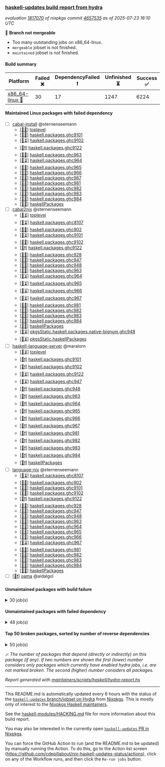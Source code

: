 ### [haskell-updates build report from hydra](https://hydra.nixos.org/jobset/nixpkgs/haskell-updates)
*evaluation [1817070](https://hydra.nixos.org/eval/1817070) of nixpkgs commit [4657535](https://github.com/NixOS/nixpkgs/commits/4657535e2ed314d82202b3a7def8b2d51af8e807) as of 2025-07-23 18:10 UTC*

🔴 **Branch not mergeable**
  * Too many outstanding jobs on x86_64-linux.
  * `mergeable` jobset is not finished.
  * `maintained` jobset is not finished.

#### Build summary

 | Platform | Failed ❌ | DependencyFailed ❗ | Unfinished ⏳ | Success ✅ | 
 | --- | --- | --- | --- | --- | 
 | [x86_64-linux 🐧](https://hydra.nixos.org/eval/1817070?filter=.x86_64-linux) | 30 | 17 | 1247 | 6224 | 
#### Maintained Linux packages with failed dependency
- [ ] [cabal-install](https://hydra.nixos.org/eval/1817070?filter=cabal-install) @sternenseemann
  - [[🐧✅]](https://hydra.nixos.org/build/302799841) [toplevel](https://hydra.nixos.org/eval/1817070?filter=cabal-install)
  - [[🐧✅]](https://hydra.nixos.org/build/302800020) [haskell.packages.ghc9101](https://hydra.nixos.org/eval/1817070?filter=haskell.packages.ghc9101.cabal-install)
  - [[🐧⏳]](https://hydra.nixos.org/build/302800015) [haskell.packages.ghc9102](https://hydra.nixos.org/eval/1817070?filter=haskell.packages.ghc9102.cabal-install)
  - [[🐧❗]](https://hydra.nixos.org/build/302800050) [haskell.packages.ghc9122](https://hydra.nixos.org/eval/1817070?filter=haskell.packages.ghc9122.cabal-install)
  - [[🐧✅]](https://hydra.nixos.org/build/302800149) [haskell.packages.ghc963](https://hydra.nixos.org/eval/1817070?filter=haskell.packages.ghc963.cabal-install)
  - [[🐧⏳]](https://hydra.nixos.org/build/302800169) [haskell.packages.ghc964](https://hydra.nixos.org/eval/1817070?filter=haskell.packages.ghc964.cabal-install)
  - [[🐧✅]](https://hydra.nixos.org/build/302800197) [haskell.packages.ghc965](https://hydra.nixos.org/eval/1817070?filter=haskell.packages.ghc965.cabal-install)
  - [[🐧✅]](https://hydra.nixos.org/build/302800220) [haskell.packages.ghc966](https://hydra.nixos.org/eval/1817070?filter=haskell.packages.ghc966.cabal-install)
  - [[🐧✅]](https://hydra.nixos.org/build/302800235) [haskell.packages.ghc967](https://hydra.nixos.org/eval/1817070?filter=haskell.packages.ghc967.cabal-install)
  - [[🐧✅]](https://hydra.nixos.org/build/302800266) [haskell.packages.ghc981](https://hydra.nixos.org/eval/1817070?filter=haskell.packages.ghc981.cabal-install)
  - [[🐧✅]](https://hydra.nixos.org/build/302800289) [haskell.packages.ghc982](https://hydra.nixos.org/eval/1817070?filter=haskell.packages.ghc982.cabal-install)
  - [[🐧✅]](https://hydra.nixos.org/build/302800342) [haskell.packages.ghc983](https://hydra.nixos.org/eval/1817070?filter=haskell.packages.ghc983.cabal-install)
  - [[🐧✅]](https://hydra.nixos.org/build/302800304) [haskell.packages.ghc984](https://hydra.nixos.org/eval/1817070?filter=haskell.packages.ghc984.cabal-install)
  - [[🐧✅]](https://hydra.nixos.org/build/302801661) [haskellPackages](https://hydra.nixos.org/eval/1817070?filter=haskellPackages.cabal-install)
- [ ] [cabal2nix](https://hydra.nixos.org/eval/1817070?filter=cabal2nix) @sternenseemann
  - [[🐧⏳]](https://hydra.nixos.org/build/303231173) [toplevel](https://hydra.nixos.org/eval/1817070?filter=cabal2nix)
  - [[🐧⏳]](https://hydra.nixos.org/build/303231197) [haskell.packages.ghc8107](https://hydra.nixos.org/eval/1817070?filter=haskell.packages.ghc8107.cabal2nix)
  - [[🐧✅]](https://hydra.nixos.org/build/303231204) [haskell.packages.ghc902](https://hydra.nixos.org/eval/1817070?filter=haskell.packages.ghc902.cabal2nix)
  - [[🐧⏳]](https://hydra.nixos.org/build/302800027) [haskell.packages.ghc9101](https://hydra.nixos.org/eval/1817070?filter=haskell.packages.ghc9101.cabal2nix)
  - [[🐧✅]](https://hydra.nixos.org/build/302800041) [haskell.packages.ghc9102](https://hydra.nixos.org/eval/1817070?filter=haskell.packages.ghc9102.cabal2nix)
  - [[🐧❗]](https://hydra.nixos.org/build/302800060) [haskell.packages.ghc9122](https://hydra.nixos.org/eval/1817070?filter=haskell.packages.ghc9122.cabal2nix)
  - [[🐧✅]](https://hydra.nixos.org/build/303231250) [haskell.packages.ghc928](https://hydra.nixos.org/eval/1817070?filter=haskell.packages.ghc928.cabal2nix)
  - [[🐧✅]](https://hydra.nixos.org/build/303231272) [haskell.packages.ghc947](https://hydra.nixos.org/eval/1817070?filter=haskell.packages.ghc947.cabal2nix)
  - [[🐧✅]](https://hydra.nixos.org/build/303231283) [haskell.packages.ghc948](https://hydra.nixos.org/eval/1817070?filter=haskell.packages.ghc948.cabal2nix)
  - [[🐧✅]](https://hydra.nixos.org/build/302800150) [haskell.packages.ghc963](https://hydra.nixos.org/eval/1817070?filter=haskell.packages.ghc963.cabal2nix)
  - [[🐧⏳]](https://hydra.nixos.org/build/302800173) [haskell.packages.ghc964](https://hydra.nixos.org/eval/1817070?filter=haskell.packages.ghc964.cabal2nix)
  - [[🐧⏳]](https://hydra.nixos.org/build/302800205) [haskell.packages.ghc965](https://hydra.nixos.org/eval/1817070?filter=haskell.packages.ghc965.cabal2nix)
  - [[🐧⏳]](https://hydra.nixos.org/build/302800234) [haskell.packages.ghc966](https://hydra.nixos.org/eval/1817070?filter=haskell.packages.ghc966.cabal2nix)
  - [[🐧⏳]](https://hydra.nixos.org/build/302800248) [haskell.packages.ghc967](https://hydra.nixos.org/eval/1817070?filter=haskell.packages.ghc967.cabal2nix)
  - [[🐧✅]](https://hydra.nixos.org/build/302800276) [haskell.packages.ghc981](https://hydra.nixos.org/eval/1817070?filter=haskell.packages.ghc981.cabal2nix)
  - [[🐧✅]](https://hydra.nixos.org/build/302800303) [haskell.packages.ghc982](https://hydra.nixos.org/eval/1817070?filter=haskell.packages.ghc982.cabal2nix)
  - [[🐧✅]](https://hydra.nixos.org/build/302800449) [haskell.packages.ghc983](https://hydra.nixos.org/eval/1817070?filter=haskell.packages.ghc983.cabal2nix)
  - [[🐧✅]](https://hydra.nixos.org/build/302800306) [haskell.packages.ghc984](https://hydra.nixos.org/eval/1817070?filter=haskell.packages.ghc984.cabal2nix)
  - [[🐧✅]](https://hydra.nixos.org/build/302801637) [haskellPackages](https://hydra.nixos.org/eval/1817070?filter=haskellPackages.cabal2nix)
  - [[🐧⏳]](https://hydra.nixos.org/build/303231433) [pkgsStatic.haskell.packages.native-bignum.ghc948](https://hydra.nixos.org/eval/1817070?filter=pkgsStatic.haskell.packages.native-bignum.ghc948.cabal2nix)
  - [[🐧⏳]](https://hydra.nixos.org/build/303231432) [pkgsStatic.haskellPackages](https://hydra.nixos.org/eval/1817070?filter=pkgsStatic.haskellPackages.cabal2nix)
- [ ] [haskell-language-server](https://hydra.nixos.org/eval/1817070?filter=haskell-language-server) @maralorn
  - [[🐧⏳]](https://hydra.nixos.org/build/302800422) [toplevel](https://hydra.nixos.org/eval/1817070?filter=haskell-language-server)
  - [[🐧❗]](https://hydra.nixos.org/build/302800066) [haskell.packages.ghc9101](https://hydra.nixos.org/eval/1817070?filter=haskell.packages.ghc9101.haskell-language-server)
  - [[🐧❗]](https://hydra.nixos.org/build/302800072) [haskell.packages.ghc9102](https://hydra.nixos.org/eval/1817070?filter=haskell.packages.ghc9102.haskell-language-server)
  - [[🐧⏳]](https://hydra.nixos.org/build/302800100) [haskell.packages.ghc9122](https://hydra.nixos.org/eval/1817070?filter=haskell.packages.ghc9122.haskell-language-server)
  - [[🐧⏳]](https://hydra.nixos.org/build/303231285) [haskell.packages.ghc947](https://hydra.nixos.org/eval/1817070?filter=haskell.packages.ghc947.haskell-language-server)
  - [[🐧❗]](https://hydra.nixos.org/build/303231290) [haskell.packages.ghc948](https://hydra.nixos.org/eval/1817070?filter=haskell.packages.ghc948.haskell-language-server)
  - [[🐧❗]](https://hydra.nixos.org/build/302800192) [haskell.packages.ghc963](https://hydra.nixos.org/eval/1817070?filter=haskell.packages.ghc963.haskell-language-server)
  - [[🐧❗]](https://hydra.nixos.org/build/302800228) [haskell.packages.ghc964](https://hydra.nixos.org/eval/1817070?filter=haskell.packages.ghc964.haskell-language-server)
  - [[🐧❗]](https://hydra.nixos.org/build/302800257) [haskell.packages.ghc965](https://hydra.nixos.org/eval/1817070?filter=haskell.packages.ghc965.haskell-language-server)
  - [[🐧❗]](https://hydra.nixos.org/build/302800279) [haskell.packages.ghc966](https://hydra.nixos.org/eval/1817070?filter=haskell.packages.ghc966.haskell-language-server)
  - [[🐧❗]](https://hydra.nixos.org/build/302800288) [haskell.packages.ghc967](https://hydra.nixos.org/eval/1817070?filter=haskell.packages.ghc967.haskell-language-server)
  - [[🐧❗]](https://hydra.nixos.org/build/302800343) [haskell.packages.ghc981](https://hydra.nixos.org/eval/1817070?filter=haskell.packages.ghc981.haskell-language-server)
  - [[🐧❗]](https://hydra.nixos.org/build/302800591) [haskell.packages.ghc982](https://hydra.nixos.org/eval/1817070?filter=haskell.packages.ghc982.haskell-language-server)
  - [[🐧❗]](https://hydra.nixos.org/build/302801053) [haskell.packages.ghc983](https://hydra.nixos.org/eval/1817070?filter=haskell.packages.ghc983.haskell-language-server)
  - [[🐧❗]](https://hydra.nixos.org/build/302800401) [haskell.packages.ghc984](https://hydra.nixos.org/eval/1817070?filter=haskell.packages.ghc984.haskell-language-server)
  - [[🐧❗]](https://hydra.nixos.org/build/302803529) [haskellPackages](https://hydra.nixos.org/eval/1817070?filter=haskellPackages.haskell-language-server)
- [ ] [language-nix](https://hydra.nixos.org/eval/1817070?filter=language-nix) @sternenseemann
  - [[🐧⏳]](https://hydra.nixos.org/build/303231187) [haskell.packages.ghc8107](https://hydra.nixos.org/eval/1817070?filter=haskell.packages.ghc8107.language-nix)
  - [[🐧✅]](https://hydra.nixos.org/build/303231199) [haskell.packages.ghc902](https://hydra.nixos.org/eval/1817070?filter=haskell.packages.ghc902.language-nix)
  - [[🐧✅]](https://hydra.nixos.org/build/302799996) [haskell.packages.ghc9101](https://hydra.nixos.org/eval/1817070?filter=haskell.packages.ghc9101.language-nix)
  - [[🐧✅]](https://hydra.nixos.org/build/302800024) [haskell.packages.ghc9102](https://hydra.nixos.org/eval/1817070?filter=haskell.packages.ghc9102.language-nix)
  - [[🐧❗]](https://hydra.nixos.org/build/302800049) [haskell.packages.ghc9122](https://hydra.nixos.org/eval/1817070?filter=haskell.packages.ghc9122.language-nix)
  - [[🐧✅]](https://hydra.nixos.org/build/303231239) [haskell.packages.ghc928](https://hydra.nixos.org/eval/1817070?filter=haskell.packages.ghc928.language-nix)
  - [[🐧✅]](https://hydra.nixos.org/build/303231256) [haskell.packages.ghc947](https://hydra.nixos.org/eval/1817070?filter=haskell.packages.ghc947.language-nix)
  - [[🐧✅]](https://hydra.nixos.org/build/303231274) [haskell.packages.ghc948](https://hydra.nixos.org/eval/1817070?filter=haskell.packages.ghc948.language-nix)
  - [[🐧✅]](https://hydra.nixos.org/build/302800139) [haskell.packages.ghc963](https://hydra.nixos.org/eval/1817070?filter=haskell.packages.ghc963.language-nix)
  - [[🐧✅]](https://hydra.nixos.org/build/302800163) [haskell.packages.ghc964](https://hydra.nixos.org/eval/1817070?filter=haskell.packages.ghc964.language-nix)
  - [[🐧✅]](https://hydra.nixos.org/build/302800190) [haskell.packages.ghc965](https://hydra.nixos.org/eval/1817070?filter=haskell.packages.ghc965.language-nix)
  - [[🐧✅]](https://hydra.nixos.org/build/302800211) [haskell.packages.ghc966](https://hydra.nixos.org/eval/1817070?filter=haskell.packages.ghc966.language-nix)
  - [[🐧⏳]](https://hydra.nixos.org/build/302800226) [haskell.packages.ghc967](https://hydra.nixos.org/eval/1817070?filter=haskell.packages.ghc967.language-nix)
  - [[🐧✅]](https://hydra.nixos.org/build/302800265) [haskell.packages.ghc981](https://hydra.nixos.org/eval/1817070?filter=haskell.packages.ghc981.language-nix)
  - [[🐧✅]](https://hydra.nixos.org/build/302800287) [haskell.packages.ghc982](https://hydra.nixos.org/eval/1817070?filter=haskell.packages.ghc982.language-nix)
  - [[🐧✅]](https://hydra.nixos.org/build/302800334) [haskell.packages.ghc983](https://hydra.nixos.org/eval/1817070?filter=haskell.packages.ghc983.language-nix)
  - [[🐧✅]](https://hydra.nixos.org/build/302800317) [haskell.packages.ghc984](https://hydra.nixos.org/eval/1817070?filter=haskell.packages.ghc984.language-nix)
  - [[🐧✅]](https://hydra.nixos.org/build/302804284) [haskellPackages](https://hydra.nixos.org/eval/1817070?filter=haskellPackages.language-nix)
- [ ] [[🐧❗]](https://hydra.nixos.org/build/302807680) [oama](https://hydra.nixos.org/eval/1817070?filter=oama) @aidalgol
#### Unmaintained packages with build failure
<details><summary>30 job(s) </summary>

- [ ] [[🐧❌]](https://hydra.nixos.org/build/302805399) [haskellPackages.pms-domain-model](https://hydra.nixos.org/eval/1817070?filter=haskellPackages.pms-domain-model)  ⤴️ 10 | 10
- [ ] [[🐧❌]](https://hydra.nixos.org/build/302802987) [haskellPackages.ghcide](https://hydra.nixos.org/eval/1817070?filter=haskellPackages.ghcide)  ⤴️ 2 | 26
- [ ] [[🐧❌]](https://hydra.nixos.org/build/302804449) [haskellPackages.llvm-extra](https://hydra.nixos.org/eval/1817070?filter=haskellPackages.llvm-extra)  ⤴️ 2 | 5
- [ ] [[🐧❌]](https://hydra.nixos.org/build/302803520) [haskellPackages.haskell-pgmq](https://hydra.nixos.org/eval/1817070?filter=haskellPackages.haskell-pgmq)  ⤴️ 1 | 1
- [ ] [[🐧❌]](https://hydra.nixos.org/build/303231350) [haskellPackages.mptcp-pm](https://hydra.nixos.org/eval/1817070?filter=haskellPackages.mptcp-pm)  ⤴️ 1 | 1
- [ ] [[🐧❌]](https://hydra.nixos.org/build/302807072) [haskellPackages.typelet](https://hydra.nixos.org/eval/1817070?filter=haskellPackages.typelet)  ⤴️ 0 | 1
- [ ] [[🐧❌]](https://hydra.nixos.org/build/302800699) [haskellPackages.ac-library-hs](https://hydra.nixos.org/eval/1817070?filter=haskellPackages.ac-library-hs) 
- [ ] [[🐧❌]](https://hydra.nixos.org/build/302801241) [haskellPackages.ascii85x](https://hydra.nixos.org/eval/1817070?filter=haskellPackages.ascii85x) 
- [ ] [[🐧❌]](https://hydra.nixos.org/build/302801316) [haskellPackages.aws-academy-grade-exporter](https://hydra.nixos.org/eval/1817070?filter=haskellPackages.aws-academy-grade-exporter) 
- [ ] [[🐧❌]](https://hydra.nixos.org/build/302801682) [haskellPackages.cauldron](https://hydra.nixos.org/eval/1817070?filter=haskellPackages.cauldron) 
- [ ] [[🐧❌]](https://hydra.nixos.org/build/302801971) [haskellPackages.convex-schema-parser](https://hydra.nixos.org/eval/1817070?filter=haskellPackages.convex-schema-parser) 
- [ ] [[🐧❌]](https://hydra.nixos.org/build/302802065) [haskellPackages.cuddle](https://hydra.nixos.org/eval/1817070?filter=haskellPackages.cuddle) 
- [ ] [[🐧❌]](https://hydra.nixos.org/build/302802593) [haskellPackages.exotic-list-monads](https://hydra.nixos.org/eval/1817070?filter=haskellPackages.exotic-list-monads) 
- [ ] [[🐧❌]](https://hydra.nixos.org/build/302802955) [haskellPackages.ghc-hie](https://hydra.nixos.org/eval/1817070?filter=haskellPackages.ghc-hie) 
- [ ] [[🐧❌]](https://hydra.nixos.org/build/302803017) [haskellPackages.gi-clutter](https://hydra.nixos.org/eval/1817070?filter=haskellPackages.gi-clutter) 
- [ ] [[🐧❌]](https://hydra.nixos.org/build/302803092) [haskellPackages.ginger2](https://hydra.nixos.org/eval/1817070?filter=haskellPackages.ginger2) 
- [ ] [[🐧❌]](https://hydra.nixos.org/build/302803508) [haskellPackages.haskell-bee-redis](https://hydra.nixos.org/eval/1817070?filter=haskellPackages.haskell-bee-redis) 
- [ ] [[🐧❌]](https://hydra.nixos.org/build/302803521) [haskellPackages.hblosc](https://hydra.nixos.org/eval/1817070?filter=haskellPackages.hblosc) 
- [ ] [[🐧❌]](https://hydra.nixos.org/build/302803982) [haskellPackages.if-instance](https://hydra.nixos.org/eval/1817070?filter=haskellPackages.if-instance) 
- [ ] [[🐧❌]](https://hydra.nixos.org/build/302804588) [haskellPackages.mcp](https://hydra.nixos.org/eval/1817070?filter=haskellPackages.mcp) 
- [ ] [[🐧❌]](https://hydra.nixos.org/build/303231349) [haskellPackages.msgpack-aeson](https://hydra.nixos.org/eval/1817070?filter=haskellPackages.msgpack-aeson) 
- [ ] [[🐧❌]](https://hydra.nixos.org/build/303231348) [haskellPackages.msgpack-rpc](https://hydra.nixos.org/eval/1817070?filter=haskellPackages.msgpack-rpc) 
- [ ] [[🐧❌]](https://hydra.nixos.org/build/302805170) [haskellPackages.ox-arrays](https://hydra.nixos.org/eval/1817070?filter=haskellPackages.ox-arrays) 
- [ ] [[🐧❌]](https://hydra.nixos.org/build/302805203) [haskellPackages.packed-data](https://hydra.nixos.org/eval/1817070?filter=haskellPackages.packed-data) 
- [ ] [[🐧❌]](https://hydra.nixos.org/build/303231364) [haskellPackages.registry-messagepack](https://hydra.nixos.org/eval/1817070?filter=haskellPackages.registry-messagepack) 
- [ ] [[🐧❌]](https://hydra.nixos.org/build/302806100) [haskellPackages.servant-event-stream](https://hydra.nixos.org/eval/1817070?filter=haskellPackages.servant-event-stream) 
- [ ] [[🐧❌]](https://hydra.nixos.org/build/302806351) [haskellPackages.sop-satisfier](https://hydra.nixos.org/eval/1817070?filter=haskellPackages.sop-satisfier) 
- [ ] [[🐧❌]](https://hydra.nixos.org/build/302806735) [haskellPackages.tasty-papi](https://hydra.nixos.org/eval/1817070?filter=haskellPackages.tasty-papi) 
- [ ] [[🐧❌]](https://hydra.nixos.org/build/303231372) [haskellPackages.xml-isogen](https://hydra.nixos.org/eval/1817070?filter=haskellPackages.xml-isogen) 
- [ ] [[🐧❌]](https://hydra.nixos.org/build/302807518) [haskellPackages.xnobar](https://hydra.nixos.org/eval/1817070?filter=haskellPackages.xnobar) 
</details>

#### Unmaintained packages with failed dependency
<details><summary>48 job(s) </summary>

- [ ] [hoogle](https://hydra.nixos.org/eval/1817070?filter=hoogle)  ⤴️ 1 | 5
  - [[🐧⏳]](https://hydra.nixos.org/build/303231200) [haskell.packages.ghc8107](https://hydra.nixos.org/eval/1817070?filter=haskell.packages.ghc8107.hoogle)
  - [[🐧⏳]](https://hydra.nixos.org/build/303231207) [haskell.packages.ghc902](https://hydra.nixos.org/eval/1817070?filter=haskell.packages.ghc902.hoogle)
  - [[🐧✅]](https://hydra.nixos.org/build/302800033) [haskell.packages.ghc9101](https://hydra.nixos.org/eval/1817070?filter=haskell.packages.ghc9101.hoogle)
  - [[🐧✅]](https://hydra.nixos.org/build/302800054) [haskell.packages.ghc9102](https://hydra.nixos.org/eval/1817070?filter=haskell.packages.ghc9102.hoogle)
  - [[🐧❗]](https://hydra.nixos.org/build/302800070) [haskell.packages.ghc9122](https://hydra.nixos.org/eval/1817070?filter=haskell.packages.ghc9122.hoogle)
  - [[🐧⏳]](https://hydra.nixos.org/build/303231253) [haskell.packages.ghc928](https://hydra.nixos.org/eval/1817070?filter=haskell.packages.ghc928.hoogle)
  - [[🐧⏳]](https://hydra.nixos.org/build/303231276) [haskell.packages.ghc947](https://hydra.nixos.org/eval/1817070?filter=haskell.packages.ghc947.hoogle)
  - [[🐧⏳]](https://hydra.nixos.org/build/303231282) [haskell.packages.ghc948](https://hydra.nixos.org/eval/1817070?filter=haskell.packages.ghc948.hoogle)
  - [[🐧✅]](https://hydra.nixos.org/build/302800161) [haskell.packages.ghc963](https://hydra.nixos.org/eval/1817070?filter=haskell.packages.ghc963.hoogle)
  - [[🐧✅]](https://hydra.nixos.org/build/302800177) [haskell.packages.ghc964](https://hydra.nixos.org/eval/1817070?filter=haskell.packages.ghc964.hoogle)
  - [[🐧✅]](https://hydra.nixos.org/build/302800210) [haskell.packages.ghc965](https://hydra.nixos.org/eval/1817070?filter=haskell.packages.ghc965.hoogle)
  - [[🐧⏳]](https://hydra.nixos.org/build/302800245) [haskell.packages.ghc966](https://hydra.nixos.org/eval/1817070?filter=haskell.packages.ghc966.hoogle)
  - [[🐧✅]](https://hydra.nixos.org/build/302800256) [haskell.packages.ghc967](https://hydra.nixos.org/eval/1817070?filter=haskell.packages.ghc967.hoogle)
  - [[🐧✅]](https://hydra.nixos.org/build/302800275) [haskell.packages.ghc981](https://hydra.nixos.org/eval/1817070?filter=haskell.packages.ghc981.hoogle)
  - [[🐧✅]](https://hydra.nixos.org/build/302800312) [haskell.packages.ghc982](https://hydra.nixos.org/eval/1817070?filter=haskell.packages.ghc982.hoogle)
  - [[🐧⏳]](https://hydra.nixos.org/build/302800581) [haskell.packages.ghc983](https://hydra.nixos.org/eval/1817070?filter=haskell.packages.ghc983.hoogle)
  - [[🐧✅]](https://hydra.nixos.org/build/302800321) [haskell.packages.ghc984](https://hydra.nixos.org/eval/1817070?filter=haskell.packages.ghc984.hoogle)
  - [[🐧✅]](https://hydra.nixos.org/build/302803686) [haskellPackages](https://hydra.nixos.org/eval/1817070?filter=haskellPackages.hoogle)
- [ ] [[🐧❗]](https://hydra.nixos.org/build/302804448) [haskellPackages.llvm-dsl](https://hydra.nixos.org/eval/1817070?filter=haskellPackages.llvm-dsl)  ⤴️ 1 | 3
- [ ] [[🐧❗]](https://hydra.nixos.org/build/302803661) [haskellPackages.hls-test-utils](https://hydra.nixos.org/eval/1817070?filter=haskellPackages.hls-test-utils)  ⤴️ 1 | 1
- [ ] [[🐧❗]](https://hydra.nixos.org/build/302804324) [haskellPackages.knead](https://hydra.nixos.org/eval/1817070?filter=haskellPackages.knead)  ⤴️ 0 | 1
- [ ] [cabal2nix-unstable](https://hydra.nixos.org/eval/1817070?filter=cabal2nix-unstable) 
  - [[🐧❗]](https://hydra.nixos.org/build/303231203) [haskell.packages.ghc8107](https://hydra.nixos.org/eval/1817070?filter=haskell.packages.ghc8107.cabal2nix-unstable)
  - [[🐧⏳]](https://hydra.nixos.org/build/303231211) [haskell.packages.ghc902](https://hydra.nixos.org/eval/1817070?filter=haskell.packages.ghc902.cabal2nix-unstable)
  - [[🐧⏳]](https://hydra.nixos.org/build/303231212) [haskell.packages.ghc9101](https://hydra.nixos.org/eval/1817070?filter=haskell.packages.ghc9101.cabal2nix-unstable)
  - [[🐧⏳]](https://hydra.nixos.org/build/303231221) [haskell.packages.ghc9102](https://hydra.nixos.org/eval/1817070?filter=haskell.packages.ghc9102.cabal2nix-unstable)
  - [[🐧⏳]](https://hydra.nixos.org/build/303231240) [haskell.packages.ghc9122](https://hydra.nixos.org/eval/1817070?filter=haskell.packages.ghc9122.cabal2nix-unstable)
  - [[🐧⏳]](https://hydra.nixos.org/build/303231264) [haskell.packages.ghc928](https://hydra.nixos.org/eval/1817070?filter=haskell.packages.ghc928.cabal2nix-unstable)
  - [[🐧✅]](https://hydra.nixos.org/build/303231275) [haskell.packages.ghc947](https://hydra.nixos.org/eval/1817070?filter=haskell.packages.ghc947.cabal2nix-unstable)
  - [[🐧⏳]](https://hydra.nixos.org/build/303231284) [haskell.packages.ghc948](https://hydra.nixos.org/eval/1817070?filter=haskell.packages.ghc948.cabal2nix-unstable)
  - [[🐧⏳]](https://hydra.nixos.org/build/303231287) [haskell.packages.ghc963](https://hydra.nixos.org/eval/1817070?filter=haskell.packages.ghc963.cabal2nix-unstable)
  - [[🐧⏳]](https://hydra.nixos.org/build/303231289) [haskell.packages.ghc964](https://hydra.nixos.org/eval/1817070?filter=haskell.packages.ghc964.cabal2nix-unstable)
  - [[🐧⏳]](https://hydra.nixos.org/build/303231292) [haskell.packages.ghc965](https://hydra.nixos.org/eval/1817070?filter=haskell.packages.ghc965.cabal2nix-unstable)
  - [[🐧⏳]](https://hydra.nixos.org/build/303231296) [haskell.packages.ghc966](https://hydra.nixos.org/eval/1817070?filter=haskell.packages.ghc966.cabal2nix-unstable)
  - [[🐧✅]](https://hydra.nixos.org/build/303231294) [haskell.packages.ghc967](https://hydra.nixos.org/eval/1817070?filter=haskell.packages.ghc967.cabal2nix-unstable)
  - [[🐧✅]](https://hydra.nixos.org/build/303231298) [haskell.packages.ghc981](https://hydra.nixos.org/eval/1817070?filter=haskell.packages.ghc981.cabal2nix-unstable)
  - [[🐧⏳]](https://hydra.nixos.org/build/303231300) [haskell.packages.ghc982](https://hydra.nixos.org/eval/1817070?filter=haskell.packages.ghc982.cabal2nix-unstable)
  - [[🐧⏳]](https://hydra.nixos.org/build/303231304) [haskell.packages.ghc983](https://hydra.nixos.org/eval/1817070?filter=haskell.packages.ghc983.cabal2nix-unstable)
  - [[🐧⏳]](https://hydra.nixos.org/build/303231303) [haskell.packages.ghc984](https://hydra.nixos.org/eval/1817070?filter=haskell.packages.ghc984.cabal2nix-unstable)
  - [[🐧⏳]](https://hydra.nixos.org/build/303231310) [haskellPackages](https://hydra.nixos.org/eval/1817070?filter=haskellPackages.cabal2nix-unstable)
- [ ] [[🐧❗]](https://hydra.nixos.org/build/302805430) [haskellPackages.pms-application-service](https://hydra.nixos.org/eval/1817070?filter=haskellPackages.pms-application-service) 
- [ ] [[🐧❗]](https://hydra.nixos.org/build/302805400) [haskellPackages.pms-domain-service](https://hydra.nixos.org/eval/1817070?filter=haskellPackages.pms-domain-service) 
- [ ] [[🐧❗]](https://hydra.nixos.org/build/302805402) [haskellPackages.pms-infra-socket](https://hydra.nixos.org/eval/1817070?filter=haskellPackages.pms-infra-socket) 
- [ ] [[🐧❗]](https://hydra.nixos.org/build/302805403) [haskellPackages.pms-infra-watch](https://hydra.nixos.org/eval/1817070?filter=haskellPackages.pms-infra-watch) 
- [ ] [[🐧❗]](https://hydra.nixos.org/build/302805424) [haskellPackages.pms-infrastructure](https://hydra.nixos.org/eval/1817070?filter=haskellPackages.pms-infrastructure) 
- [ ] [[🐧❗]](https://hydra.nixos.org/build/302805412) [haskellPackages.pms-ui-request](https://hydra.nixos.org/eval/1817070?filter=haskellPackages.pms-ui-request) 
- [ ] [[🐧❗]](https://hydra.nixos.org/build/302805650) [haskellPackages.pty-mcp-server](https://hydra.nixos.org/eval/1817070?filter=haskellPackages.pty-mcp-server) 
</details>

#### Top 50 broken packages, sorted by number of reverse dependencies
<details><summary>50 job(s) </summary>

[haskell98](https://packdeps.haskellers.com/reverse/haskell98) ⤴️ 152  
[failure](https://packdeps.haskellers.com/reverse/failure) ⤴️ 72  
[enumerator](https://packdeps.haskellers.com/reverse/enumerator) ⤴️ 56  
[connection](https://packdeps.haskellers.com/reverse/connection) ⤴️ 49  
[util](https://packdeps.haskellers.com/reverse/util) ⤴️ 49  
[derive](https://packdeps.haskellers.com/reverse/derive) ⤴️ 48  
[fclabels](https://packdeps.haskellers.com/reverse/fclabels) ⤴️ 47  
[syb-with-class](https://packdeps.haskellers.com/reverse/syb-with-class) ⤴️ 42  
[MonadCatchIO-transformers](https://packdeps.haskellers.com/reverse/MonadCatchIO-transformers) ⤴️ 41  
[TypeCompose](https://packdeps.haskellers.com/reverse/TypeCompose) ⤴️ 41  
[PrimitiveArray](https://packdeps.haskellers.com/reverse/PrimitiveArray) ⤴️ 35  
[crypto-random](https://packdeps.haskellers.com/reverse/crypto-random) ⤴️ 35  
[dual](https://packdeps.haskellers.com/reverse/dual) ⤴️ 32  
[hsp](https://packdeps.haskellers.com/reverse/hsp) ⤴️ 32  
[language-ecmascript](https://packdeps.haskellers.com/reverse/language-ecmascript) ⤴️ 31  
[iteratee](https://packdeps.haskellers.com/reverse/iteratee) ⤴️ 29  
[composite-base](https://packdeps.haskellers.com/reverse/composite-base) ⤴️ 28  
[regexpr](https://packdeps.haskellers.com/reverse/regexpr) ⤴️ 27  
[text-format](https://packdeps.haskellers.com/reverse/text-format) ⤴️ 27  
[crypto-numbers](https://packdeps.haskellers.com/reverse/crypto-numbers) ⤴️ 25  
[either-unwrap](https://packdeps.haskellers.com/reverse/either-unwrap) ⤴️ 25  
[Crypto](https://packdeps.haskellers.com/reverse/Crypto) ⤴️ 22  
[crypto-pubkey](https://packdeps.haskellers.com/reverse/crypto-pubkey) ⤴️ 22  
[haskelldb](https://packdeps.haskellers.com/reverse/haskelldb) ⤴️ 22  
[wxdirect](https://packdeps.haskellers.com/reverse/wxdirect) ⤴️ 22  
[BiobaseTypes](https://packdeps.haskellers.com/reverse/BiobaseTypes) ⤴️ 21  
[alg](https://packdeps.haskellers.com/reverse/alg) ⤴️ 21  
[hw-rankselect-base](https://packdeps.haskellers.com/reverse/hw-rankselect-base) ⤴️ 21  
[libxml-sax](https://packdeps.haskellers.com/reverse/libxml-sax) ⤴️ 21  
[wxc](https://packdeps.haskellers.com/reverse/wxc) ⤴️ 21  
[biocore](https://packdeps.haskellers.com/reverse/biocore) ⤴️ 20  
[hw-excess](https://packdeps.haskellers.com/reverse/hw-excess) ⤴️ 20  
[reform](https://packdeps.haskellers.com/reverse/reform) ⤴️ 20  
[wxcore](https://packdeps.haskellers.com/reverse/wxcore) ⤴️ 20  
[attoparsec-enumerator](https://packdeps.haskellers.com/reverse/attoparsec-enumerator) ⤴️ 19  
[cprng-aes](https://packdeps.haskellers.com/reverse/cprng-aes) ⤴️ 19  
[fay](https://packdeps.haskellers.com/reverse/fay) ⤴️ 19  
[harp](https://packdeps.haskellers.com/reverse/harp) ⤴️ 19  
[hsx2hs](https://packdeps.haskellers.com/reverse/hsx2hs) ⤴️ 19  
[hw-balancedparens](https://packdeps.haskellers.com/reverse/hw-balancedparens) ⤴️ 19  
[ixset](https://packdeps.haskellers.com/reverse/ixset) ⤴️ 19  
[mmsyn2](https://packdeps.haskellers.com/reverse/mmsyn2) ⤴️ 19  
[wx](https://packdeps.haskellers.com/reverse/wx) ⤴️ 19  
[BiobaseENA](https://packdeps.haskellers.com/reverse/BiobaseENA) ⤴️ 18  
[asn1-data](https://packdeps.haskellers.com/reverse/asn1-data) ⤴️ 18  
[bytestring-show](https://packdeps.haskellers.com/reverse/bytestring-show) ⤴️ 18  
[dbus-core](https://packdeps.haskellers.com/reverse/dbus-core) ⤴️ 18  
[digit](https://packdeps.haskellers.com/reverse/digit) ⤴️ 18  
[gtksourceview2](https://packdeps.haskellers.com/reverse/gtksourceview2) ⤴️ 18  
[hw-rankselect](https://packdeps.haskellers.com/reverse/hw-rankselect) ⤴️ 18  
</details>


*⤴️: The number of packages that depend (directly or indirectly) on this package (if any). If two numbers are shown the first (lower) number considers only packages which currently have enabled hydra jobs, i.e. are not marked broken. The second (higher) number considers all packages.*

*Report generated with [maintainers/scripts/haskell/hydra-report.hs](https://github.com/NixOS/nixpkgs/blob/haskell-updates/maintainers/scripts/haskell/hydra-report.hs)*


----------------------------------------------------------------------

This README.md is automatically updated every 6 hours with the status of the
[`haskell-updates` branch/jobset on Hydra](https://hydra.nixos.org/jobset/nixpkgs/haskell-updates)
from [Nixpkgs](https://github.com/NixOS/nixpkgs).  This is mostly only of
interest to the [Nixpkgs Haskell maintainers](https://github.com/orgs/NixOS/teams/haskell).

See the
[haskell-modules/HACKING.md](https://github.com/NixOS/nixpkgs/blob/haskell-updates/pkgs/development/haskell-modules/HACKING.md)
file for more information about this build report.

You may also be interested in the currently open
[`haskell-updates` PR in Nixpkgs](https://github.com/nixos/nixpkgs/pulls?q=is%3Apr+is%3Aopen+head%3Ahaskell-updates).

You can force the GitHub Action to run (and the README.md to be updated) by
manually running the Action.  To do this, go to the Action list screen
(https://github.com/cdepillabout/nix-haskell-updates-status/actions),
click on any of the Workflow runs, and then click the `Re-run jobs` button.
